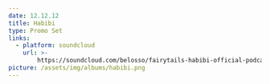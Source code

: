 ```yaml
---
date: 12.12.12
title: Habibi
type: Promo Set
links:
  - platform: soundcloud
    url: >-
        https://soundcloud.com/belosso/fairytails-habibi-official-podcast
picture: /assets/img/albums/habibi.png
---
```

